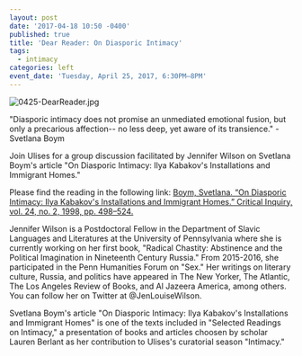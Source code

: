 ```yaml
---
layout: post
date: '2017-04-18 10:50 -0400'
published: true
title: 'Dear Reader: On Diasporic Intimacy'
tags:
  - intimacy
categories: left
event_date: 'Tuesday, April 25, 2017, 6:30PM–8PM'
---
```

![0425-DearReader.jpg]({{site.baseurl}}/assets/img/0425-DearReader.jpg)

"Diasporic intimacy does not promise an unmediated emotional fusion, but only a precarious affection-- no less deep, yet aware of its transience." - Svetlana Boym

Join Ulises for a group discussion facilitated by Jennifer Wilson on Svetlana Boym's article "On Diasporic Intimacy: Ilya Kabakov's Installations and Immigrant Homes." 

Please find the reading in the following link:
[Boym, Svetlana. “On Diasporic Intimacy: Ilya Kabakov's Installations and Immigrant Homes.” Critical Inquiry, vol. 24, no. 2, 1998, pp. 498–524.](https://drive.google.com/open?id=0B_P5glJ74tP7WUp5eXB1bG1LcUx1YXlpVVF0dnU1cmlZSk1J)

Jennifer Wilson is a Postdoctoral Fellow in the Department of Slavic Languages and Literatures at the University of Pennsylvania where she is currently working on her first book, "Radical Chastity: Abstinence and the Political Imagination in Nineteenth Century Russia." From 2015-2016, she participated in the Penn Humanities Forum on "Sex." Her writings on literary culture, Russia, and politics have appeared in The New Yorker, The Atlantic, The Los Angeles Review of Books, and Al Jazeera America, among others. You can follow her on Twitter at @JenLouiseWilson.

Svetlana Boym's article "On Diasporic Intimacy: Ilya Kabakov's Installations and Immigrant Homes" is one of the texts included in "Selected Readings on Intimacy," a presentation of books and articles choosen by scholar Lauren Berlant as her contribution to Ulises's curatorial season "Intimacy."
